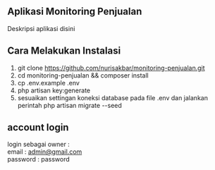 ## Aplikasi Monitoring Penjualan
Deskripsi aplikasi disini

## Cara Melakukan Instalasi
1. git clone https://github.com/nurisakbar/monitoring-penjualan.git
2. cd monitoring-penjualan && composer install
3. cp .env.example .env
4. php artisan key:generate
5. sesuaikan settingan koneksi database pada file .env dan jalankan perintah php artisan migrate --seed

## account login
login sebagai owner :<br>
email : admin@gmail.com<br>
password : password
